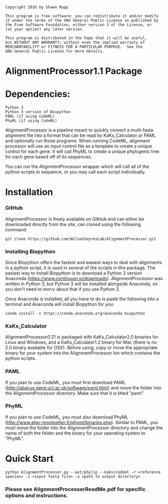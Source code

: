     Copyright 2016 by Shawn Rupp

    This program is free software: you can redistribute it and/or modify
    it under the terms of the GNU General Public License as published by
    the Free Software Foundation, either version 3 of the License, or
    (at your option) any later version.

    This program is distributed in the hope that it will be useful,
    but WITHOUT ANY WARRANTY; without even the implied warranty of
    MERCHANTABILITY or FITNESS FOR A PARTICULAR PURPOSE.  See the
    GNU General Public License for more details.

# AlignmentProcessor1.1 Package

# Dependencies:	
	Python 3
	Python 3 version of Biopython
	PAML (if using CodeML)
	PhyML (if using CodeML)


AlignmentProcessor is a pipeline meant to quickly convert a multi-fasta 
alignment file into a format that can be read by KaKs_Calculator or PAML and 
optionally run those programs. When running CodeML, alignment processor will
use an input control file as a template to create a unique control for each 
gene. It will call PhyML to create a unique phylogenic tree for each gene 
based off of its sequences. 

You can run the AlignmentProcessor wrapper which will call all of the python 
scripts in sequence, or you may call each script individually.

# Installation

### GitHub
AlignmentProcessor is freely available on GitHub and can either be downloaded directly from the site,
can cloned using the following command:

	git clone https://github.com/WilsonSayresLab/AlignmentProcessor.git

### Installing Biopython
Since Biopython offers the fastest and easiest ways to deal with alignments
in a python script, it is used in several of the scripts in this package.
The easiest way to install Biopython is to download a Python 3 version 
Anaconda (https://www.continuum.io/downloads). AlignmentProcessor was written
in Python 3, but Python 3 will be installed alongside Anaconda, so you don't 
need to worry about that if you use Python 2. 

Once Anaconda is installed, all you have to do is paste the following into
a terminal and Anaconda will install Biopython for you:

	conda install -c https://conda.anaconda.org/anaconda biopython

### KaKs_Calculator
AlignmentProcessor0.21 is packaged with KaKs_Calculator2.0 binaries for Linux
and Windows, and a KaKs_Calculator1.2 binary for Mac (there is no 2.0 binary
available for OSX). Before using, copy or move the appropriate binary for your
system into the AlignmentProcessor bin which contains the python scripts.

### PAML
If you plan to use CodeML, you must first download PAML 
(http://abacus.gene.ucl.ac.uk/software/paml.html) and move the folder into the
AlignmentProcessor directory. Make sure that it is titled "paml".

### PhyML
If you plan to use CodeML, you must also download PhyML 
(http://www.atgc-montpellier.fr/phyml/binaries.php). Similar to PAML, you must
move the folder into the AlignmentProcessor directory and change the name of
both the folder and the binary for your operating system to "PhyML".

# Quick Start

	python AlignmentProcessor.py --axt/phylip --kaks/codeml -r <reference species> -i <input fasta file> -o <path to output directory> 

### Please see AlignmentProcessorReadMe.pdf for specific options and instructions.
